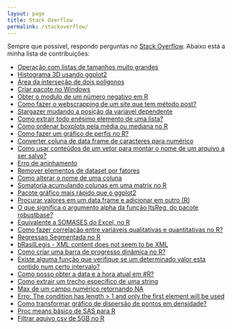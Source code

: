 ```yaml
---
layout: page
title: Stack Overflow
permalink: /stackoverflow/
---
```


<script async src="//pagead2.googlesyndication.com/pagead/js/adsbygoogle.js"></script>
<!-- anuncio -->
<ins class="adsbygoogle"
    style="display:block"
    data-ad-client="ca-pub-4000439994220643"
    data-ad-slot="1442586415"
    data-ad-format="auto">
</ins>
<script>
  (adsbygoogle = window.adsbygoogle || []).push({});
</script>

Sempre que possível, respondo perguntas no [Stack Overflow](http://pt.stackoverflow.com/).
Abaixo está a minha lista de contribuições:

- [Operação com listas de tamanhos muito grandes](http://pt.stackoverflow.com/a/134892/6036)
- [Histograma 3D usando ggplot2](http://pt.stackoverflow.com/a/134811/6036)
- [Área da interseção de dois polígonos](http://pt.stackoverflow.com/a/132287/6036)
- [Criar pacote no Windows](http://pt.stackoverflow.com/a/132119/6036)
- [Obter o modulo de um número negativo em R](http://pt.stackoverflow.com/a/132112/6036)
- [Como fazer o webscrapping de um site que tem método post?](http://pt.stackoverflow.com/a/131504/6036)
- [Stargazer mudando a posição da variavel dependente](http://pt.stackoverflow.com/a/130139/6036)
- [Como extrair todo enésimo elemento de uma lista?](http://pt.stackoverflow.com/a/130116/6036)
- [Como ordenar boxplots pela média ou mediana no R](http://pt.stackoverflow.com/questions/129103/como-ordenar-boxplots-pela-m%C3%A9dia-ou-mediana-no-r/129184#129184)
- [Como fazer um gráfico de perfis no R?](http://pt.stackoverflow.com/a/128362/6036)
- [Converter coluna de data frame de caracteres para numérico](http://pt.stackoverflow.com/a/128232/6036)
- [Como usar conteúdos de um vetor para montar o nome de um arquivo a ser salvo?](http://pt.stackoverflow.com/a/127823/6036)
- [Erro de aninhamento](http://pt.stackoverflow.com/a/127741/6036)
- [Remover elementos de dataset por fatores](http://pt.stackoverflow.com/a/127537/6036)
- [Como alterar o nome de uma coluna](http://pt.stackoverflow.com/a/126955/6036)
- [Somatoria acumulando colunas em uma matrix no R](http://pt.stackoverflow.com/a/125279/6036)
- [Pacote gráfico mais rápido que o ggplot2](http://pt.stackoverflow.com/a/124331/6036)
- [Procurar valores em um data.frame e adicionar em outro (R)](http://pt.stackoverflow.com/a/124326/6036)
- [O que significa o argumento alpha da função ltsReg, do pacote robustbase?](http://pt.stackoverflow.com/a/121005/6036)
- [Equivalente a SOMASES do Excel, no R](http://pt.stackoverflow.com/a/120810/6036)
- [Como fazer correlação entre variáveis qualitativas e quantitativas no R?](http://pt.stackoverflow.com/a/120327/6036)
- [Regressao Segmentada no R](http://pt.stackoverflow.com/a/119376/6036)
- [bRasilLegis - XML content does not seem to be XML](http://pt.stackoverflow.com/a/119314/6036)
- [Como criar uma barra de progresso dinâmica no R?](http://pt.stackoverflow.com/a/119312/6036)
- [Existe alguma função que verifique se um determinado valor esta contido num certo intervalo?](http://pt.stackoverflow.com/a/118321/6036)
- [Como posso obter a data e a hora atual em #R?](http://pt.stackoverflow.com/a/117019/6036)
- [Como extrair um trecho especifico de uma string](http://pt.stackoverflow.com/a/115504/6036)
- [Max de um campo numérico retornando NA](http://pt.stackoverflow.com/a/115193/6036)
- [Erro: The condition has length > 1 and only the first element will be used](http://pt.stackoverflow.com/a/112053/6036)
- [Como transformar gráfico de dispersão de pontos em densidade?](http://pt.stackoverflow.com/a/112049/6036)
- [Proc means básico de SAS para R](http://pt.stackoverflow.com/a/111468/6036)
- [Filtrar aquivo csv de 5GB no R](http://pt.stackoverflow.com/a/109028/6036)

<script async src="//pagead2.googlesyndication.com/pagead/js/adsbygoogle.js"></script>
<!-- anuncio -->
<ins class="adsbygoogle"
    style="display:block"
    data-ad-client="ca-pub-4000439994220643"
    data-ad-slot="1442586415"
    data-ad-format="auto">
</ins>
<script>
  (adsbygoogle = window.adsbygoogle || []).push({});
</script>
  
<!-- Go to www.addthis.com/dashboard to customize your tools -->
<div class="addthis_recommended_horizontal"></div>
